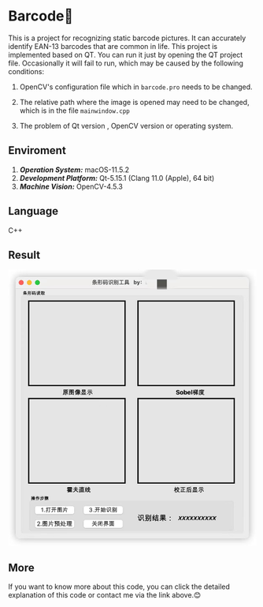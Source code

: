 # Barcode📱
This is a project for recognizing static barcode pictures. It can accurately identify EAN-13 barcodes that are common in life. This project is implemented based on QT. You can run it just by opening the QT project file. Occasionally it will fail to run, which may be caused by the following conditions:

1. OpenCV's configuration file which in ``barcode.pro`` needs to be changed.
2. The relative path where the image is opened may need to be changed, which is in the file ``mainwindow.cpp``

3. The problem of Qt version , OpenCV version or operating system.

## Enviroment

1. ***Operation System:*** macOS-11.5.2
2. ***Development Platform:*** Qt-5.15.1 (Clang 11.0 (Apple), 64 bit)
3. ***Machine Vision:*** OpenCV-4.5.3

## Language

C++

## Result

![picture](https://github.com/QiTianyu-0403/Barcode/blob/main/result/1.jpeg)

## More

If you want to know more about this code, you can click the detailed explanation of this code or contact me via the link above.😊
